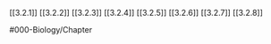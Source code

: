 [[3.2.1]]
[[3.2.2]]
[[3.2.3]]
[[3.2.4]]
[[3.2.5]]
[[3.2.6]]
[[3.2.7]]
[[3.2.8]]

#000-Biology/Chapter 